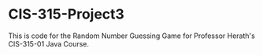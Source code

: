 # CIS-315-Project3
This is code for the Random Number Guessing Game for Professor Herath's CIS-315-01 Java Course.
